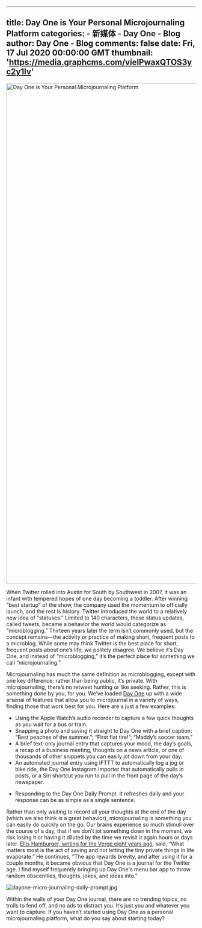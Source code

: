 
---
title: Day One is Your Personal Microjournaling Platform
categories: 
    - 新媒体
    - Day One - Blog
author: Day One - Blog
comments: false
date: Fri, 17 Jul 2020 00:00:00 GMT
thumbnail: 'https://media.graphcms.com/vielPwaxQTOS3yc2y1Iv'
---

<div>   
<img alt="Day One is Your Personal Microjournaling Platform" width="1323" height="1329" src="https://media.graphcms.com/vielPwaxQTOS3yc2y1Iv" referrerpolicy="no-referrer"><p>When Twitter rolled into Austin for South by Southwest in 2007, it was an infant with tempered hopes of one day becoming a toddler. After winning “best startup” of the show, the company used the momentum to officially launch, and the rest is history. Twitter introduced the world to a relatively new idea of “statuses.” Limited to 140 characters, these status updates, called tweets, became a behavior the world would categorize as “microblogging.” Thirteen years later the term isn’t commonly used, but the concept remains—the activity or practice of making short, frequent posts to a microblog. While some may think Twitter is the best place for short, frequent posts about one’s life, we politely disagree. We believe it’s Day One, and instead of “microblogging,” it’s the perfect place for something we call “microjournaling.” </p><p>Microjournaling has much the same definition as microblogging, except with one key difference: rather than being public, it’s private. With microjournaling, there’s no retweet hunting or like seeking. Rather, this is something done by you, for you. We’ve loaded <a href="https://geo.itunes.apple.com/us/app/day-one-2-journal-+-notes/id1044867788?mt=8&at=10lnHI&ct=dayoneappcom">Day One</a> up with a wide arsenal of features that allow you to microjournal in a variety of ways, finding those that work best for you. Here are a just a few examples: </p><ul><li>Using the Apple Watch’s audio recorder to capture a few quick thoughts as you wait for a bus or train. </li><li>Snapping a photo and saving it straight to Day One with a brief caption: “Best peaches of the summer.”; “First flat tire!”; “Maddy’s soccer team.”</li><li>A brief text-only journal entry that captures your mood, the day’s goals, a recap of a business meeting, thoughts on a news article, or one of thousands of other snippets you can easily jot down from your day. </li><li>An automated journal entry using IFTTT to automatically log a jog or bike ride, the Day One Instagram Importer that automatically pulls in posts, or a Siri shortcut you run to pull in the front page of the day’s newspaper.</li><li><p>Responding to the Day One Daily Prompt. It refreshes daily and your response can be as simple as a single sentence. </p></li></ul><p>Rather than only waiting to record all your thoughts at the end of the day (which we also think is a great behavior), microjournaling is something you can easily do quickly on the go. Our brains experience so much stimuli over the course of a day, that if we don’t jot something down in the moment, we risk losing it or having it diluted by the time we revisit it again hours or days later. <a href="https://www.theverge.com/2012/8/3/3212579/the-best-journal-app-day-one">Ellis Hamburger, writing for the Verge eight years ago</a>, said, “What matters most is the act of saving and not letting the tiny private things in life evaporate.” He continues, "The app rewards brevity, and after using it for a couple months, it became obvious that Day One is a journal for the Twitter age. I find myself frequently bringing up Day One's menu bar app to throw random obscenities, thoughts, jokes, and ideas into."</p><p><img alt="dayone-micro-journaling-daily-prompt.jpg" src="https://media.graphcms.com/2E2uhArWThiUsIfB3sWV" referrerpolicy="no-referrer"></p><p>Within the walls of your Day One journal, there are no trending topics, no trolls to fend off, and no ads to distract you. It’s just you and whatever you want to capture. If you haven’t started using Day One as a personal microjournaling platform, what do you say about starting today? </p>  
</div>
            
